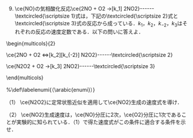 9. \ce{NO}の気相酸化反応\ce{2NO + O2 ->[k_1] 2NO2}------\textcircled{\scriptsize 1}式は，下記の\textcircled{\scriptsize 2}式と\textcircled{\scriptsize 3}式の反応から成っている．$k_1，k_2，k_{-2}，k_3$はそれぞれの反応の速度定数である．以下の問いに答えよ．

\begin{multicols}{2}

\ce{2NO + O2 <=>[k_2][k_{-2}] N2O2}------\textcircled{\scriptsize 2}

\ce{N2O2 + O2 ->[k_3] 2NO2}------\textcircled{\scriptsize 3}

\end{multicols}

%\def\labelenumi{（\arabic{enumi}）}

  （1） \ce{N2O2}に定常状態近似を適用して\ce{NO2}生成の速度式を導け．

  （2） \ce{NO2}生成速度は，\ce{NO}分圧に2次，\ce{O2}分圧に1次であることが実験的に知られている．（1）で得た速度式がこの条件に適合する条件を示せ．

